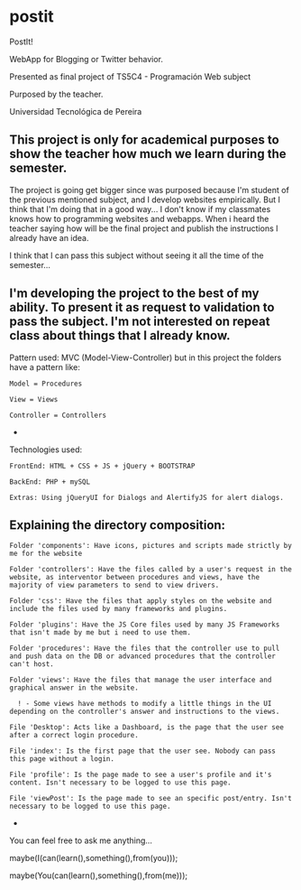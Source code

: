 # postit
  PostIt!
  
  WebApp for Blogging or Twitter behavior.
  
  Presented as final project of TS5C4 - Programación Web subject
  
  Purposed by the teacher.
  
  Universidad Tecnológica de Pereira

  This project is only for academical purposes to show the teacher how much we learn during the semester.
  -
  
  The project is going get bigger since was purposed because I'm student of the previous mentioned subject, and I develop websites empirically.
  But I think that I'm doing that in a good way...
  I don't know if my classmates knows how to programming websites and webapps. When i heard the teacher saying how will be the final project and publish the instructions I already have an idea.
  
  I think that I can pass this subject without seeing it all the time of the semester...
  
  I'm developing the project to the best of my ability.
  To present it as request to validation to pass the subject.
  I'm not interested on repeat class about things that I already know.
  -
  
  Pattern used: MVC (Model-View-Controller) but in this project the folders have a pattern like:
  
    Model = Procedures
    
    View = Views
    
    Controller = Controllers
    
    
  -
  
  Technologies used:
  
    FrontEnd: HTML + CSS + JS + jQuery + BOOTSTRAP
    
    BackEnd: PHP + mySQL
    
    Extras: Using jQueryUI for Dialogs and AlertifyJS for alert dialogs.
  
  
  Explaining the directory composition:
  -
    Folder 'components': Have icons, pictures and scripts made strictly by me for the website
    
    Folder 'controllers': Have the files called by a user's request in the website, as interventor between procedures and views, have the majority of view parameters to send to view drivers.
    
    Folder 'css': Have the files that apply styles on the website and include the files used by many frameworks and plugins.
    
    Folder 'plugins': Have the JS Core files used by many JS Frameworks that isn't made by me but i need to use them.
    
    Folder 'procedures': Have the files that the controller use to pull and push data on the DB or advanced procedures that the controller can't host.
    
    Folder 'views': Have the files that manage the user interface and graphical answer in the website. 
    
      ! - Some views have methods to modify a little things in the UI depending on the controller's answer and instructions to the views.
      
    File 'Desktop': Acts like a Dashboard, is the page that the user see after a correct login procedure.
    
    File 'index': Is the first page that the user see. Nobody can pass this page without a login.
    
    File 'profile': Is the page made to see a user's profile and it's content. Isn't necessary to be logged to use this page.
    
    File 'viewPost': Is the page made to see an specific post/entry. Isn't necessary to be logged to use this page.
    
  -
  You can feel free to ask me anything...
  
  maybe(I(can(learn(),something(),from(you))); 
  
  maybe(You(can(learn(),something(),from(me)));
  
